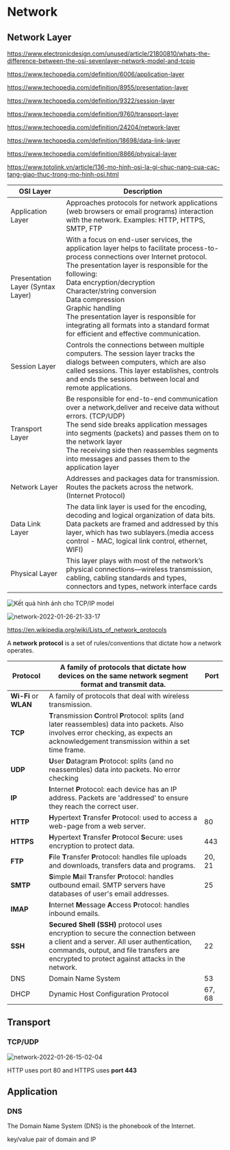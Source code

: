 # Network

## Network Layer

https://www.electronicdesign.com/unused/article/21800810/whats-the-difference-between-the-osi-sevenlayer-network-model-and-tcpip

https://www.techopedia.com/definition/6006/application-layer

https://www.techopedia.com/definition/8955/presentation-layer

https://www.techopedia.com/definition/9322/session-layer

https://www.techopedia.com/definition/9760/transport-layer

https://www.techopedia.com/definition/24204/network-layer

https://www.techopedia.com/definition/18698/data-link-layer

https://www.techopedia.com/definition/8866/physical-layer

https://www.totolink.vn/article/136-mo-hinh-osi-la-gi-chuc-nang-cua-cac-tang-giao-thuc-trong-mo-hinh-osi.html

| OSI Layer                         | Description                                                  |
| --------------------------------- | ------------------------------------------------------------ |
| Appl­ication Layer                | Approaches protocols for network applic­ations (web browsers or email programs) interaction with the network. Examples: HTTP, HTTPS, SMTP, FTP |
| Presentation Layer (Syntax Layer) | With a focus on end-user services, the application layer helps to facilitate process-to-process connections over Internet protocol. The presentation layer is responsible for the following:<br/>Data encryption/decryption<br/>Character/string conversion<br/>Data compression<br/>Graphic handling<br />The presentation layer is responsible for integrating all formats into a standard format for efficient and effective communication. |
| Session Layer                     | Controls the connections between multiple computers. The session layer tracks the dialogs between computers, which are also called sessions. This layer establishes, controls and ends the sessions between local and remote applications. |
| Tran­sport Layer                  | Be responsible for end-to-end communication over a network,deliver and receive data without errors. (TCP/UDP)<br />The send side breaks application messages into segments (packets) and passes them on to the network layer<br />The receiving side then reassembles segments into messages and passes them to the application layer |
| Network Layer                     | Addresses and packages data for transm­ission. Routes the packets across the network. (Internet Protocol) |
| Data Link Layer                   | The data link layer is used for the encoding, decoding and logical organization of data bits. Data packets are framed and addressed by this layer, which has two sublayers.(media access control - MAC, logical link control, ethernet, WIFI) |
| Physical Layer                    | This layer plays with most of the network’s physical connections—wireless transmission, cabling, cabling standards and types, connectors and types, network interface cards |

![Kết quả hình ảnh cho TCP/IP model](assets/Big_words_web/imgDownload)

![network-2022-01-26-21-33-17](/assets/network/network-2022-01-26-21-33-17.png)


https://en.wikipedia.org/wiki/Lists_of_network_protocols

A **network protocol** is a set of rules/­con­ven­tions that dictate how a network operates.

| Protocol              | A family of protocols that dictate how devices on the same network segment format and transmit data. | Port   |
| --------------------- | ------------------------------------------------------------ | ------ |
| **Wi-Fi** or **WLAN** | A family of protocols that deal with wireless transm­ission. |        |
| **TCP**               | **T**r­ans­mission **C**o­ntrol **P**r­otocol: splits (and later reasse­mbles) data into packets. Also involves error checking, as expects an acknow­led­gement transm­ission within a set time frame. |        |
| **UDP**               | **U**ser **D**a­tagram **P**r­otocol: splits (and no reasse­mbles) data into packets. No error checking |        |
| **IP**                | **I**n­ternet **P**r­otocol: each device has an IP address. Packets are 'addre­ssed' to ensure they reach the correct user. |        |
| **HTTP**              | **H**y­pertext **T**r­ansfer **P**r­otocol: used to access a web-page from a web server. | 80     |
| **HTTPS**             | **H**y­pertext **T**r­ansfer **P**r­otocol **S**e­cure: uses encryption to protect data. | 443    |
| **FTP**               | **F**ile **T**r­ansfer **P**r­otocol: handles file uploads and downloads, transfers data and programs. | 20, 21 |
| **SMTP**              | **S**imple **M**ail **T**r­ansfer **P**r­otocol: handles outbound email. SMTP servers have databases of user's email addresses. | 25     |
| **IMAP**              | **I**n­ternet **M**e­ssage **A**ccess **P**r­otocol: handles inbound emails. |        |
| **SSH**               | **Secured Shell (SSH)** protocol uses encryption to secure the connection between a client and a server. All user authentication, commands, output, and file transfers are encrypted to protect against attacks in the network. | 22     |
| DNS                   | Domain Name System                                           | 53     |
| DHCP                  | Dynamic Host Configuration Protocol                          | 67, 68 |

## Transport

### TCP/UDP

![network-2022-01-26-15-02-04](/assets/network/network-2022-01-26-15-02-04.png)

 HTTP uses port 80 and HTTPS uses **port 443**

## Application

### DNS

The Domain Name System (DNS) is the phonebook of the Internet.

key/value pair of domain and IP
